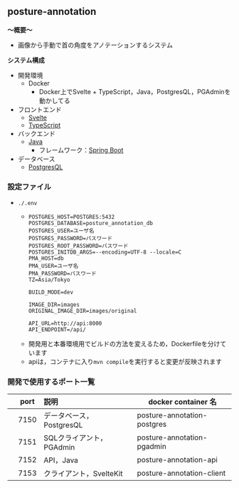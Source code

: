 ## posture-annotation

**〜概要〜**

- 画像から手動で首の角度をアノテーションするシステム

**システム構成**

- 開発環境
  - Docker
    - Docker上でSvelte + TypeScript，Java，PostgresQL，PGAdminを動かしてる
- フロントエンド
  - [Svelte](https://svelte.dev/)
  - [TypeScript](https://www.typescriptlang.org/)
- バックエンド
  - [Java](https://www.java.com/)
    - フレームワーク：[Spring Boot](https://spring.io/)
- データベース
  - [PostgresQL](https://www.postgresql.org/)

### 設定ファイル
- `./.env`
  - ```
    POSTGRES_HOST=POSTGRES:5432
    POSTGRES_DATABASE=posture_annotation_db
    POSTGRES_USER=ユーザ名
    POSTGRES_PASSWORD=パスワード
    POSTGRES_ROOT_PASSWORD=パスワード
    POSTGRES_INITDB_ARGS=--encoding=UTF-8 --locale=C
    PMA_HOST=db
    PMA_USER=ユーザ名
    PMA_PASSWORD=パスワード
    TZ=Asia/Tokyo

    BUILD_MODE=dev

    IMAGE_DIR=images
    ORIGINAL_IMAGE_DIR=images/original

    API_URL=http://api:8000
    API_ENDPOINT=/api/
    ```
  - 開発用と本番環境用でビルドの方法を変えるため，Dockerfileを分けています
  - apiは，コンテナに入り`mvn compile`を実行すると変更が反映されます

### 開発で使用するポート一覧

|     | port | 説明                           | docker container 名 |
| :-: | ---- | :----------------------------- | ------------------- |
|     | 7150 | データベース，PostgresQL            | posture-annotation-postgres       |
|     | 7151 | SQLクライアント，PGAdmin                        | posture-annotation-pgadmin          |
|     | 7152 | API，Java         | posture-annotation-api        |
|     | 7153 | クライアント，SvelteKit | posture-annotation-client   |
